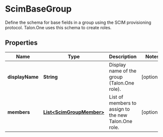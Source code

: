 

# ScimBaseGroup

Define the schema for base fields in a group using the SCIM provisioning protocol. Talon.One uses this schema to create roles.
## Properties

Name | Type | Description | Notes
------------ | ------------- | ------------- | -------------
**displayName** | **String** | Display name of the group (Talon.One role). |  [optional]
**members** | [**List&lt;ScimGroupMember&gt;**](ScimGroupMember.md) | List of members to assign to the new Talon.One role. |  [optional]



